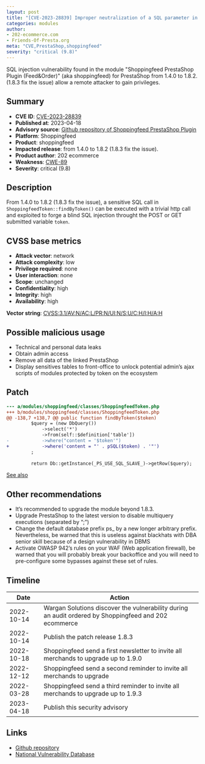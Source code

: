 ```yaml
---
layout: post
title: "[CVE-2023-28839] Improper neutralization of a SQL parameter in Shoppingfeed module for PrestaShop"
categories: modules
author:
- 202-ecommerce.com
- Friends-Of-Presta.org
meta: "CVE,PrestaShop,shoppingfeed"
severity: "critical (9.8)"
---
```


SQL injection vulnerability found in the module "Shoppingfeed PrestaShop Plugin (Feed&Order)" (aka shoppingfeed) for PrestaShop from 1.4.0 to 1.8.2. (1.8.3 fix the issue) allow a remote attacker to gain privileges.

## Summary

* **CVE ID**: [CVE-2023-28839](https://cve.mitre.org/cgi-bin/cvename.cgi?name=CVE-2023-28839)
* **Published at**: 2023-04-18
* **Advisory source**: [Github repository of Shoppingfeed PrestaShop Plugin](https://github.com/shoppingflux/module-prestashop/security/advisories/GHSA-vfmq-w777-qvcf)
* **Platform**: Shoppingfeed
* **Product**: shoppingfeed
* **Impacted release**: from 1.4.0 to 1.8.2 (1.8.3 fix the issue).
* **Product author**: 202 ecommerce
* **Weakness**: [CWE-89](https://cwe.mitre.org/data/definitions/89.html)
* **Severity**: critical (9.8)

## Description

From 1.4.0 to 1.8.2 (1.8.3 fix the issue), a sensitive SQL call in `ShoppingfeedToken::findByToken()` can be executed with a trivial http call and exploited to forge a blind SQL injection throught the POST or GET submitted variable `token`.

## CVSS base metrics

* **Attack vector**: network
* **Attack complexity**: low
* **Privilege required**: none
* **User interaction**: none
* **Scope**: unchanged
* **Confidentiality**: high
* **Integrity**: high
* **Availability**: high

**Vector string**: [CVSS:3.1/AV:N/AC:L/PR:N/UI:N/S:U/C:H/I:H/A:H](https://nvd.nist.gov/vuln-metrics/cvss/v3-calculator?vector=AV:N/AC:L/PR:N/UI:N/S:U/C:H/I:H/A:H)

## Possible malicious usage

* Technical and personal data leaks
* Obtain admin access
* Remove all data of the linked PrestaShop
* Display sensitives tables to front-office to unlock potential admin’s ajax scripts of modules protected by token on the ecosystem

## Patch

```diff
--- a/modules/shoppingfeed/classes/ShoppingfeedToken.php
+++ b/modules/shoppingfeed/classes/ShoppingfeedToken.php
@@ -138,7 +138,7 @@ public function findByToken($token)
         $query = (new DbQuery())
             ->select('*')
             ->from(self::$definition['table'])
-            ->where("content = '$token'")
+            ->where('content = "' . pSQL($token) . '"')
         ;
 
         return Db::getInstance(_PS_USE_SQL_SLAVE_)->getRow($query);
```

[See also](https://github.com/shoppingflux/module-prestashop/pull/209/files)


## Other recommendations

* It’s recommended to upgrade the module beyond 1.8.3.
* Upgrade PrestaShop to the latest version to disable multiquery executions (separated by “;”)
* Change the default database prefix ps_ by a new longer arbitrary prefix. Nevertheless, be warned that this is useless against blackhats with DBA senior skill because of a design vulnerability in DBMS
* Activate OWASP 942’s rules on your WAF (Web application firewall), be warned that you will probably break your backoffice and you will need to pre-configure some bypasses against these set of rules.

## Timeline

| Date | Action |
|--|--|
| 2022-10-14 | Wargan Solutions discover the vulnerability during an audit ordered by Shoppingfeed and 202 ecommerce |
| 2022-10-14 | Publish the patch release 1.8.3 |
| 2022-10-18 | Shoppingfeed send a first newsletter to invite all merchands to upgrade up to 1.9.0 |
| 2022-12-12 | Shoppingfeed send a second reminder to invite all merchands to upgrade |
| 2022-03-28 | Shoppingfeed send a third reminder to invite all merchands to upgrade up to 1.9.3 |
| 2023-04-18 | Publish this security advisory |

## Links

* [Github repository](https://github.com/shoppingflux/module-prestashop/security/advisories/GHSA-vfmq-w777-qvcf)
* [National Vulnerability Database](https://nvd.nist.gov/vuln/detail/CVE-2023-28839)

